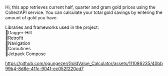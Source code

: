 Hi, this app retrieves current half, quarter and gram gold prices using the CollectAPI service. You can calculate your total gold savings by entering the amount of gold you have.

Libraries and frameworks used in the project: <br>
:diamond_shape_with_a_dot_inside:Dagger-Hilt <br>
:diamond_shape_with_a_dot_inside:Retrofit <br>
:diamond_shape_with_a_dot_inside:Navigation <br>
:diamond_shape_with_a_dot_inside:Coroutines <br>
:diamond_shape_with_a_dot_inside:Jetpack Compose <br>

https://github.com/ogungezer/GoldValue_Calculator/assets/111086235/40bb99b4-8d8e-41fc-904f-ec052f220cd7   




